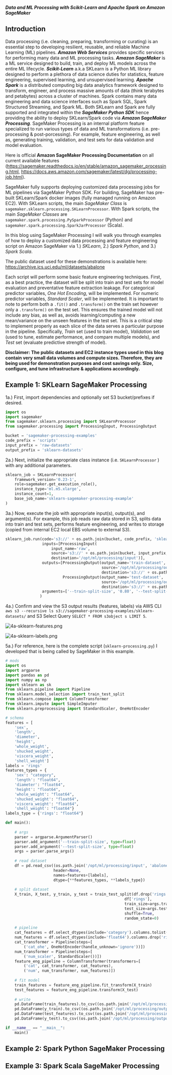 ***Data and ML Processing with Scikit-Learn and Apache Spark on Amazon SageMaker***

## Introduction

Data processing (i.e. cleaning, preparing, transforming or curating) is an essential step to developing resilient, reusable, and reliable Machine Learning (ML) pipelines.  ***Amazon Web Services*** provides specific services for performing many data and ML processing tasks.  ***Amazon SageMaker*** is a ML service designed to build, train, and deploy ML models across the entire ML lifecycle. ***Scikit-Learn***  a.k.a SKLearn is a Python ML library designed to perform a plethora of data science duties for statistics, feature engineering, supervised learning, and unsupervised learning. ***Apache Spark*** is a distributed computing big data analytics framework designed to transform, engineer, and process massive amounts of data (think terabytes and petabytes) across a cluster of machines.  Spark contains many data engineering and data science interfaces such as Spark SQL, Spark Structured Streaming, and Spark ML.  Both SKLearn and Spark are fully supported and integrated within the ***SageMaker Python SDK*** hence providing the ability to deploy SKLearn/Spark code via ***Amazon SageMaker Processing***.  SageMaker Processing is an internal platform feature specialized to run various types of data and ML transformations (i.e. pre-processing & post-porcessing).  For example, feature engineering, as well as, generating training, validation, and test sets for data validation and model evaluation. 

Here is official **Amazon SageMaker Processing Documentation** on all current available features (https://sagemaker.readthedocs.io/en/stable/amazon_sagemaker_processing.html, https://docs.aws.amazon.com/sagemaker/latest/dg/processing-job.html).

SageMaker fully supports deploying customized data processing jobs for ML pipelines via SageMaker Python SDK.  For building, SageMaker has pre-built SKLearn/Spark docker images (fully managed running on Amazon EC2).  With SKLearn scripts, the main *SageMaker Class* is ```sagemaker.sklearn.processing.SKLearnProcessor```.  With Spark scripts, the main *SageMaker Classes* are ```sagemaker.spark.processing.PySparkProcessor``` (Python) and ```sagemaker.spark.processing.SparkJarProcessor``` (Scala).

In this blog using SageMaker Processing I will walk you through examples of how to deploy a customized data processing and feature engineering script on Amazon SageMaker via 1.) *SKLearn*, 2.) *Spark Python*, and 3.) *Spark Scala*.

The public dataset used for these demonstrations is available here: https://archive.ics.uci.edu/ml/datasets/abalone

Each script will perform some basic feature engineering techniques.  First, as a best practice, the dataset will be split into train and test sets for model evaluation and preventative feature extraction leakage.  For categorical predictor variables, *One Hot Encoding*, will be implemented.  For numeric predictor variables, *Standard Scaler*, will be implemented.  It is important to note to perform both a ```.fit()``` and ```.transform()``` on the train set however only a ```.transform()``` on the test set.  This ensures the trained model will not include any bias, as well as, avoids learning/computing a new mean/variance on the unseen features in the test set.  This is a critical step to implement properly as each slice of the data serves a particular purpose in the pipeline.  Specifically, *Train* set (used to train model), *Validation* set (used to tune, estimate performance, and compare multiple models), and *Test* set (evaluate predictive strength of model).

**Disclaimer: The public datasets and EC2 instance types used in this blog contain very small data volumes and compute sizes.  Therefore, they are being used for demonstration purposes and cost savings only.  Size, configure, and tune infrastructure & applications accordingly.**

## Example 1: SKLearn SageMaker Processing

1a.) First, import dependencies and optionally set S3 bucket/prefixes if desired.

```python
import os
import sagemaker
from sagemaker.sklearn.processing import SKLearnProcessor
from sagemaker.processing import ProcessingInput, ProcessingOutput

bucket = 'sagemaker-processing-examples'
code_prefix = 'scripts'
input_prefix = 'raw-datasets'
output_prefix = 'sklearn-datasets'
```

2a.) Next, initialize the appropriate class instance (i.e. ```SKLearnProcessor``` ) with any additional parameters.

```python
sklearn_job = SKLearnProcessor(
    framework_version='0.23-1',
    role=sagemaker.get_execution_role(),
    instance_type='ml.m5.xlarge',
    instance_count=1,
    base_job_name='sklearn-sagemaker-processing-example'
)
```

3a.) Now, execute the job with appropriate input(s), output(s), and argument(s).  For example, this job reads raw data stored in S3, splits data into train and test sets, performs feature engineering, and writes to storage (copied from internal EC2 local EBS volume to external S3).

```python
sklearn_job.run(code='s3://' + os.path.join(bucket, code_prefix, 'sklearn-processing.py'),
                inputs=[ProcessingInput(
                    input_name='raw',
                    source='s3://' + os.path.join(bucket, input_prefix, 'abalone.csv'),
                    destination='/opt/ml/processing/input')],
                outputs=[ProcessingOutput(output_name='train-dataset',
                                          source='/opt/ml/processing/output/train',
                                          destination='s3://' + os.path.join(bucket, output_prefix, 'train')),
                         ProcessingOutput(output_name='test-dataset',
                                          source='/opt/ml/processing/output/test',
                                          destination='s3://' + os.path.join(bucket, output_prefix, 'test'))],
                arguments=['--train-split-size', '0.80', '--test-split-size', '0.20']
               )
```

4a.) Confirm and view the S3 output results (features, labels) via AWS CLI ```aws s3 --recursive ls s3://sagemaker-processing-examples/sklearn-datasets/``` and S3 Select Query ```SELECT * FROM s3object s LIMIT 5```.

![4a-sklearn-features.png](../master/images/4a-sklearn-features.png)

![4a-sklearn-labels.png](../master/images/4a-sklearn-labels.png)

5a.)  For reference, here is the complete script (```sklearn-processing.py```) I developed that is being called by SageMaker in this example.

```python
# mods
import os
import argparse
import pandas as pd
import numpy as np
import sklearn as sk
from sklearn.pipeline import Pipeline
from sklearn.model_selection import train_test_split
from sklearn.compose import ColumnTransformer
from sklearn.impute import SimpleImputer
from sklearn.preprocessing import StandardScaler, OneHotEncoder

# schema
features = [
    'sex',
    'length',
    'diameter',
    'height',
    'whole_weight',
    'shucked_weight',
    'viscera_weight',
    'shell_weight']
labels = 'rings'
features_types = {
    'sex': "category",
    'length': "float64",
    'diameter': "float64",
    'height': "float64",
    'whole_weight': "float64",
    'shucked_weight': "float64",
    'viscera_weight': "float64",
    'shell_weight': "float64"}
labels_type = {'rings': "float64"}

def main():
    
    # args
    parser = argparse.ArgumentParser()
    parser.add_argument('--train-split-size', type=float)
    parser.add_argument('--test-split-size', type=float)
    args = parser.parse_args()
    
    # read dataset
    df = pd.read_csv((os.path.join('/opt/ml/processing/input', 'abalone.csv')),
                     header=None,
                     names=features+[labels],
                     dtype={**features_types, **labels_type})
    
    # split dataset
    X_train, X_test, y_train, y_test = train_test_split(df.drop('rings', axis=1),
                                                    df['rings'],
                                                    train_size=args.train_split_size,
                                                    test_size=args.test_split_size,
                                                    shuffle=True,
                                                    random_state=0)
    
    # pipeline
    cat_features = df.select_dtypes(include='category').columns.tolist()
    num_features = df.select_dtypes(include='float64').columns.drop('rings').tolist()
    cat_transformer = Pipeline(steps=[
        ('cat_ohe', OneHotEncoder(handle_unknown='ignore'))])
    num_transformer = Pipeline(steps=[
        ('num_scaler', StandardScaler())])
    feature_eng_pipeline = ColumnTransformer(transformers=[
        ('cat', cat_transformer, cat_features),
        ('num', num_transformer, num_features)])    
    
    # fit model
    train_features = feature_eng_pipeline.fit_transform(X_train)
    test_features = feature_eng_pipeline.transform(X_test)
    
    # write
    pd.DataFrame(train_features).to_csv((os.path.join('/opt/ml/processing/output/train', 'train_features.csv')), header=False, index=False)
    pd.DataFrame(y_train).to_csv((os.path.join('/opt/ml/processing/output/train', 'train_labels.csv')), header=False, index=False)
    pd.DataFrame(test_features).to_csv((os.path.join('/opt/ml/processing/output/test', 'test_features.csv')), header=False, index=False)
    pd.DataFrame(y_test).to_csv((os.path.join('/opt/ml/processing/output/test', 'test_labels.csv')), header=False, index=False)

if __name__ == "__main__":
    main()
```

## Example 2: Spark Python SageMaker Processing

## Example 3: Spark Scala SageMaker Processing
